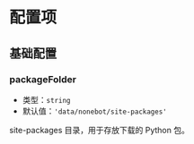 # 配置项

## 基础配置

### packageFolder

- 类型：`string`
- 默认值：`'data/nonebot/site-packages'`

site-packages 目录，用于存放下载的 Python 包。
